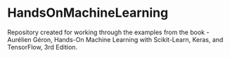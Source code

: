 # HandsOnMachineLearning
Repository created for working through the examples from the book - Aurélien Géron, Hands-On Machine Learning with Scikit-Learn, Keras, and TensorFlow, 3rd Edition.
